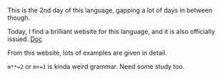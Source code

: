 This is the 2nd day of this language, gapping a lot of days in between though. 

Today, I find a brilliant website for this language, and it is also officially issued. 
[Doc](https://docs.python.org/2/tutorial/index.html)

From this website, lots of examples are given in detail. 

`m**=2` or `m+=1` is kinda weird grammar. Need some study too.
